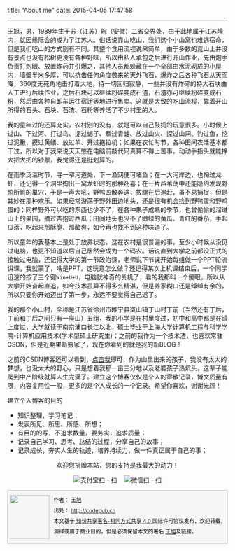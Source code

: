 title: "About me"
date: 2015-04-05 17:47:58

---

王旭，男，1989年生于苏（江苏）皖（安徽）二省交界处，由于此地属于江苏境内，就因缘际会的成为了江苏人。俗话说靠山吃山，我们这个小山窝也难逃宿命，但是我们吃山的方式别有不同。其整个食用流程说来简单，由于多数的荒山上并没有景点也没有松树更没有各种野味，所以由私人承包之后进行开山作业，先由炮手负责打炮眼、放置炸药并引爆之，其他人员都躲藏在一个全部由水泥砌成的小屋内，墙壁半米多厚，可以抗击任何角度袭来的天外飞石，爆炸之后各种飞石从天而降，360度无死角地击打着大地，待一切回归寂静，一些并没有炸碎的特大石块由人工进行后续作业，之后石块可以继续粉碎变成石渣，石渣亦可继续粉碎变成石粉，然后由各种自卸车运往宿迁等地进行售卖。这就是大致的吃山流程，靠着开山所得的石头、石块、石渣、石粉等养活了不少村里的人。

我的童年过的还算充实，农村别的没有，就是可以自己鼓捣的玩意很多。小时候上过山、下过河、打过鸟、捉过蝎子、煮过青蛙、放过山火、探过山洞、钓过鱼，挖过泥鳅，摸过黄鳝、放过羊、开过拖拉机；如果在农忙时节，各种田间农活基本都干过，所以对于我来说天天憋在电脑前敲代码真算不得上苦事，动动手指头就能挣大把大把的钞票，我觉得还是挺划算的。

在雨季泛滥时节，寻一窄河道处，下一渔网便可堵鱼；在一大河岸边，也掏过龙虾，还记得一个洞里掏出一窝龙虾时的那种窃喜；在一片芦苇荡中还能隐约发现野鸭所筑的巢穴，于是一声大吼，野鸭四散奔逃，拔腿在后追赶，虽不易捕捉，但是其妙在那种欢乐。如果经常游荡于野外田边地头，还是很有机会捡到野鸭蛋和野鸡蛋的；同样野外可以吃的东西也少不了，在各种果子成熟的季节，也曾偷偷的溜进山上的果园，摘过杏抱过西瓜；田间地头也少不了嫩绿的黄瓜、青红的番茄，手起瓜落，吃起来那酥脆、那酸爽，如今再也找不到这种味道了。

所以童年的我基本上是处于放养状态，这在农村是很普遍的事，至少小时候从没见过电脑，也更不知道以后自己居然会成为一个码农。话说直到大学之前都没正式的接触过电脑，还记得大学的第一节政治课，老师说下节课开始每组做一个PPT轮流讲课，我就蒙了，啥是PPT，这玩意怎么做？还记得某次上机课结束后，一个同学迅速的按了三个键`Win+U+U`，电脑就神奇的关机了，看的我那叫一个傻眼。所以从大学开始奋起直追，如今技术虽算不得多么精湛，但是养家糊口还是绰绰有余的，所以只要你开始迈出了第一步，永远不要觉得自己迟了。

我的那个小山村，全称是江苏省徐州市睢宁县岚山镇丁山村丁前（当然还有丁后，丁前和丁后之间只有一座山）五组，我的小学是在村里度过，初中和高中都是在镇上度过，大学就读于南京浦口长江以北，硕士毕业于上海大学计算机工程与科学学院-计算机应用技术(学术型硕士研究生)；之前的我作为一个技术渣，也喜欢常驻CSDN，但是近期果断搬家了，现在你看到的就是我的新BLOG！

之前的CSDN博客还可以看到，[点击我](http://blog.csdn.net/shijiebei2009)即可，作为山里出来的孩子，我没有太大的梦想，也没太大的野心，只是想着我那一亩三分地以及老婆孩子热炕头，这辈子能爬到中产阶级就算人生完满了。建立这个博客仅仅是个人的零散记录，博文质量有限，内容复用性一般，更多的是个人成长的一个记录。希望你喜欢，谢谢光顾！


建立个人博客的目的

- 知识整理，学习笔记；
- 发表所见、所思、所感、所想；
- 有目的的写，不追求数量，要务实，追求质量；
- 记录自己学习、思考、总结的过程，分享自己的故事；
- 记录成长，夯实人生的轨迹，培养持续力，做一件真正属于自己的事；

<center>
欢迎您捐赠本站，您的支持是我最大的动力！

![支付宝扫一扫](http://7xig3q.com1.z0.glb.clouddn.com/alipay-donate.png "支付宝扫一扫")&nbsp;&nbsp;&nbsp;&nbsp;![微信扫一扫](http://7xig3q.com1.z0.glb.clouddn.com/weixin-donate.png)
</center>
</div>

<div style="font-size:12px;border-bottom: #bbbbbb 1px solid; border-left: #bbbbbb 1px solid; background: #f6f6f6; height: 120px; border-top: #bbbbbb 1px solid; border-right: #bbbbbb 1px solid" class=shijiebei2009right><div style="MARGIN-TOP: 10px; FLOAT: left; MARGIN-LEFT: 5px; MARGIN-RIGHT: 10px"><IMG alt="" src="https://avatars3.githubusercontent.com/u/4994697?v=3&u=70a4ca810fb1908f2deeed95f3b962eec64e1787&s=140" width=90 height=100></div><div style="LINE-HEIGHT: 200%; MARGIN-TOP: 10px; COLOR: #000000">作者： <a href="http://shijiebei2009.github.io/">王旭</a> <br/>出处： <a href="http://codepub.cn/">http://codepub.cn</a><br/>本文基于<a target="_blank" title="Creative Commons Attribution-ShareAlike 4.0 International (CC BY-SA 4.0)" href="http://creativecommons.org/licenses/by-sa/4.0/"> 知识共享署名-相同方式共享 4.0 </a>国际许可协议发布，欢迎转载，演绎或用于商业目的，但是必须保留本文的署名 <a href="http://shijiebei2009.github.io/">王旭</a>及链接。</div></div>
